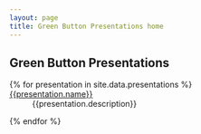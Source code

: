 ```yaml
---
layout: page
title: Green Button Presentations home
---
```


<h2>Green Button Presentations</h2>
<dl>
{% for presentation in site.data.presentations %}

<dt>
	 <dt><a href="{{presentation.pdf}}" target="_blank"/>{{presentation.name}}</a></dt>
	 <dd>{{presentation.description}}</dd>
</dt>

{% endfor %}
</dl>
